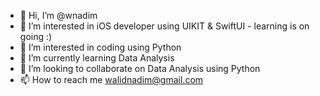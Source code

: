 - 👋 Hi, I’m @wnadim
- 👀 I’m interested in iOS developer using UIKIT & SwiftUI - learning is on going :) 
- 👀 I’m interested in coding using Python
- 🌱 I’m currently learning Data Analysis
- 💞️ I’m looking to collaborate on Data Analysis using Python
- 📫 How to reach me walidnadim@gmail.com

<!---
wnadim/wnadim is a ✨ special ✨ repository because its `README.md` (this file) appears on your GitHub profile.
You can click the Preview link to take a look at your changes.
--->
